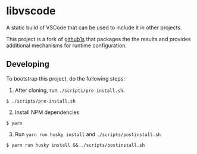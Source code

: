 # libvscode

A static build of VSCode that can be used to include it in other projects.

This project is a fork of [github1s](https://github.com/conwnet/github1s) that packages the the results and provides additional mechanisms for runtime configuration.

## Developing

To bootstrap this project, do the following steps:

1. After cloning, run `./scripts/pre-install.sh`.
```
$ ./scripts/pre-install.sh
```
2. Install NPM dependencies
```
$ yarn
```
3. Run `yarn run husky install` and `./scripts/postinstall.sh`
```
$ yarn run husky install && ./scripts/postinstall.sh
```